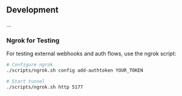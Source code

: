 ## Development

...

### Ngrok for Testing

For testing external webhooks and auth flows, use the ngrok script:

```bash
# Configure ngrok
./scripts/ngrok.sh config add-authtoken YOUR_TOKEN

# Start tunnel
./scripts/ngrok.sh http 5177
``` 